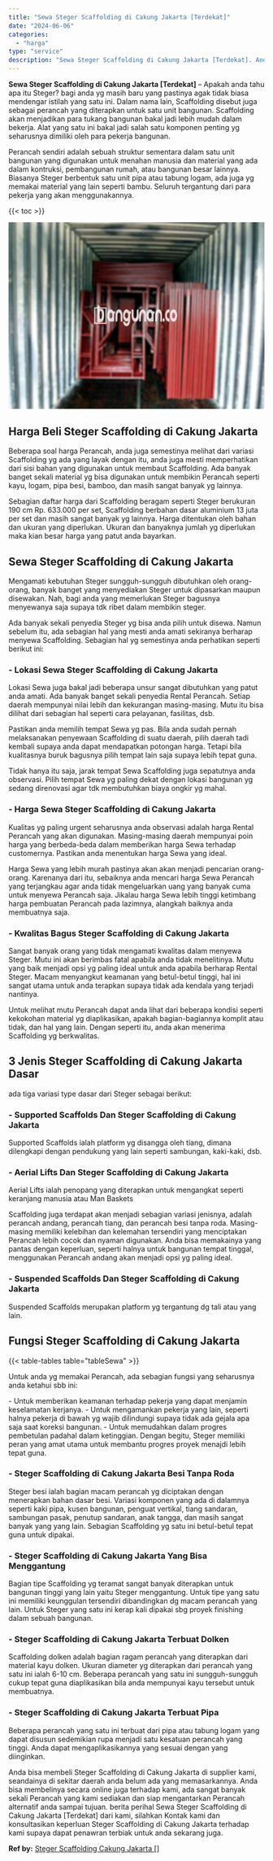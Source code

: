 ```yaml
---
title: "Sewa Steger Scaffolding di Cakung Jakarta [Terdekat]"
date: "2024-06-06"
categories: 
  - "harga"
type: "service"
description: "Sewa Steger Scaffolding di Cakung Jakarta [Terdekat]. Anda bisa membeli Steger Scaffolding di Cakung Jakarta di supplier kami, seandainya di sekitar daerah a..."
---
```


**Sewa Steger Scaffolding di Cakung Jakarta \[Terdekat\]** – Apakah anda tahu apa itu Steger? bagi anda yg masih baru yang pastinya agak tidak biasa mendengar istilah yang satu ini. Dalam nama lain, Scaffolding disebut juga sebagai perancah yang diterapkan untuk satu unit bangunan. Scaffolding akan menjadikan para tukang bangunan bakal jadi lebih mudah dalam bekerja. Alat yang satu ini bakal jadi salah satu komponen penting yg seharusnya dimiliki oleh para pekerja bangunan.

Perancah sendiri adalah sebuah struktur sementara dalam satu unit bangunan yang digunakan untuk menahan manusia dan material yang ada dalam kontruksi, pembangunan rumah, atau bangunan besar lainnya. Biasanya Steger berbentuk satu unit pipa atau tabung logam, ada juga yg memakai material yang lain seperti bambu. Seluruh tergantung dari para pekerja yang akan menggunakannya.

{{< toc >}}

![Sewa Steger Scaffolding di Cakung Jakarta [Terdekat]](/images/sewa-scaffolding-steger-15.png)

## Harga Beli Steger Scaffolding di Cakung Jakarta

Beberapa soal harga Perancah, anda juga semestinya melihat dari variasi Scaffolding yg ada yang layak dengan itu, anda juga mesti memperhatikan dari sisi bahan yang digunakan untuk membaut Scaffolding. Ada banyak banget sekali material yg bisa digunakan untuk membikin Perancah seperti kayu, logam, pipa besi, bamboo, dan masih sangat banyak yg lainnya.

Sebagian daftar harga dari Scaffolding beragam seperti Steger berukuran 190 cm Rp. 633.000 per set, Scaffolding berbahan dasar aluminium 13 juta per set dan masih sangat banyak yg lainnya. Harga ditentukan oleh bahan dan ukuran yang diperlukan. Ukuran dan banyaknya jumlah yg diperlukan maka kian besar harga yang patut anda bayarkan.

## Sewa Steger Scaffolding di Cakung Jakarta

Mengamati kebutuhan Steger sungguh-sungguh dibutuhkan oleh orang-orang, banyak banget yang menyediakan Steger untuk dipasarkan maupun disewakan. Nah, bagi anda yang memerlukan Steger bagusnya menyewanya saja supaya tdk ribet dalam membikin steger.

Ada banyak sekali penyedia Steger yg bisa anda pilih untuk disewa. Namun sebelum itu, ada sebagian hal yang mesti anda amati sekiranya berharap menyewa Scaffolding. Sebagian hal yg semestinya anda perhatikan seperti berikut ini:

### \- Lokasi Sewa Steger Scaffolding di Cakung Jakarta

Lokasi Sewa juga bakal jadi beberapa unsur sangat dibutuhkan yang patut anda amati. Ada banyak banget sekali penyedia Rental Perancah. Setiap daerah mempunyai nilai lebih dan kekurangan masing-masing. Mutu itu bisa dilihat dari sebagian hal seperti cara pelayanan, fasilitas, dsb.

Pastikan anda memilih tempat Sewa yg pas. Bila anda sudah pernah melaksanakan penyewaan Scaffolding di suatu daerah, pilih daerah tadi kembali supaya anda dapat mendapatkan potongan harga. Tetapi bila kualitasnya buruk bagusnya pilih tempat lain saja supaya lebih tepat guna.

Tidak hanya itu saja, jarak tempat Sewa Scaffolding juga sepatutnya anda observasi. Pilih tempat Sewa yg paling dekat dengan lokasi bangunan yg sedang direnovasi agar tdk membutuhkan biaya ongkir yg mahal.

### \- Harga Sewa Steger Scaffolding di Cakung Jakarta

Kualitas yg paling urgent seharusnya anda observasi adalah harga Rental Perancah yang akan digunakan. Masing-masing daerah mempunyai poin harga yang berbeda-beda dalam memberikan harga Sewa terhadap customernya. Pastikan anda menentukan harga Sewa yang ideal.

Harga Sewa yang lebih murah pastinya akan akan menjadi pencarian orang-orang. Karenanya dari itu, sebaiknya anda mencari harga Sewa Perancah yang terjangkau agar anda tidak mengeluarkan uang yang banyak cuma untuk menyewa Perancah saja. Jikalau harga Sewa lebih tinggi ketimbang harga pembuatan Perancah pada lazimnya, alangkah baiknya anda membuatnya saja.

### \- Kwalitas Bagus Steger Scaffolding di Cakung Jakarta

Sangat banyak orang yang tidak mengamati kwalitas dalam menyewa Steger. Mutu ini akan berimbas fatal apabila anda tidak menelitinya. Mutu yang baik menjadi opsi yg paling ideal untuk anda apabila berharap Rental Steger. Macam menyangkut keamanan yang betul-betul tinggi, hal ini sangat utama untuk anda terapkan supaya tidak ada kendala yang terjadi nantinya.

Untuk melihat mutu Perancah dapat anda lihat dari beberapa kondisi seperti kekokohan material yg diaplikasikan, apakah bagian-bagiannya komplit atau tidak, dan hal yang lain. Dengan seperti itu, anda akan menerima Scaffolding yg berkwalitas.

## 3 Jenis Steger Scaffolding di Cakung Jakarta Dasar

ada tiga variasi type dasar dari Steger sebagai berikut:

### \- Supported Scaffolds Dan Steger Scaffolding di Cakung Jakarta

Supported Scaffolds ialah platform yg disangga oleh tiang, dimana dilengkapi dengan pendukung yang lain seperti sambungan, kaki-kaki, dsb.

### \- Aerial Lifts Dan Steger Scaffolding di Cakung Jakarta

Aerial Lifts ialah penopang yang diterapkan untuk mengangkat seperti keranjang manusia atau Man Baskets

Scaffolding juga terdapat akan menjadi sebagian variasi jenisnya, adalah perancah andang, perancah tiang, dan perancah besi tanpa roda. Masing-masing memiliki kelebihan dan kelemahan tersendiri yang menciptakan Perancah lebih cocok dan nyaman digunakan. Anda bisa memakainya yang pantas dengan keperluan, seperti halnya untuk bangunan tempat tinggal, menggunakan Perancah andang akan menjadi opsi yg paling ideal.

### \- Suspended Scaffolds Dan Steger Scaffolding di Cakung Jakarta

Suspended Scaffolds merupakan platform yg tergantung dg tali atau yang lain.

## Fungsi Steger Scaffolding di Cakung Jakarta

{{< table-tables table="tableSewa" >}}

Untuk anda yg memakai Perancah, ada sebagian fungsi yang seharusnya anda ketahui sbb ini:

\- Untuk memberikan keamanan terhadap pekerja yang dapat menjamin keselamatan kerjanya. - Untuk mengamankan pekerja yang lain, seperti halnya pekerja di bawah yg wajib dilindungi supaya tidak ada gejala apa saja saat koreksi bangunan. - Untuk memudahkan dalam progres pembetulan padahal dalam ketinggian. Dengan begitu, Steger memiliki peran yang amat utama untuk membantu progres proyek menajdi lebih tepat guna.

### \- Steger Scaffolding di Cakung Jakarta Besi Tanpa Roda

Steger besi ialah bagian macam perancah yg diciptakan dengan menerapkan bahan dasar besi. Variasi komponen yang ada di dalamnya seperti kaki pipa, kusen bangunan, penguat vertikal, tiang sandaran, sambungan pasak, penutup sandaran, anak tangga, dan masih sangat banyak yang yang lain. Sebagian Scaffolding yg satu ini betul-betul tepat guna untuk dipakai.

### \- Steger Scaffolding di Cakung Jakarta Yang Bisa Menggantung

Bagian tipe Scaffolding yg teramat sangat banyak diterapkan untuk bangunan tinggi yang lain yaitu Steger menggantung. Untuk tipe yang satu ini memiliki keunggulan tersendiri dibandingkan dg macam perancah yang lain. Untuk Steger yang satu ini kerap kali dipakai sbg proyek finishing dalam sebuah bangunan.

### \- Steger Scaffolding di Cakung Jakarta Terbuat Dolken

Scaffolding dolken adalah bagian ragam perancah yang diterapkan dari material kayu dolken. Ukuran diameter yg diterapkan dari perancah yang satu ini ialah 6-10 cm. Beberapa perancah yang satu ini sungguh-sungguh cukup tepat guna diaplikasikan bila anda mempunyai kayu tersebut untuk membuatnya.

### \- Steger Scaffolding di Cakung Jakarta Terbuat Pipa

Beberapa perancah yang satu ini terbuat dari pipa atau tabung logam yang dapat disusun sedemikian rupa menjadi satu kesatuan perancah yang tinggi. Anda dapat mengaplikasikannya yang sesuai dengan yang diinginkan.

Anda bisa membeli Steger Scaffolding di Cakung Jakarta di supplier kami, seandainya di sekitar daerah anda belum ada yang memasarkannya. Anda bisa membelinya secara online juga terhadap kami, ada sangat banyak sekali Perancah yang kami sediakan dan siap mengantarkan Perancah alternatif anda sampai tujuan. berita perihal Sewa Steger Scaffolding di Cakung Jakarta \[Terdekat\] dari kami, silahkan Kontak kami dan konsultasikan keperluan Steger Scaffolding di Cakung Jakarta terhadap kami supaya dapat penawran terbiak untuk anda sekarang juga.

**Ref by:** [Steger Scaffolding Cakung Jakarta []](https://id.wikipedia.org/wiki/Steger)
